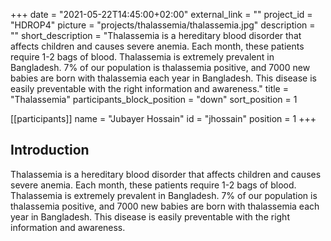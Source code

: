 +++
date = "2021-05-22T14:45:00+02:00"
external_link = ""
project_id = "HDROP4"
picture = "projects/thalassemia/thalassemia.jpg"
description = ""
short_description = "Thalassemia is a hereditary blood disorder that affects children and causes severe anemia. Each month, these patients require 1-2 bags of blood. Thalassemia is extremely prevalent in Bangladesh. 7% of our population is thalassemia positive, and 7000 new babies are born with thalassemia each year in Bangladesh. This disease is easily preventable with the right information and awareness."
title = "Thalassemia"
participants_block_position = "down"
sort_position = 1

[[participants]]
    name = "Jubayer Hossain"
    id = "jhossain"
    position = 1
+++

## Introduction 
Thalassemia is a hereditary blood disorder that affects children and causes severe anemia. Each month, these patients require 1-2 bags of blood. Thalassemia is extremely prevalent in Bangladesh. 7% of our population is thalassemia positive, and 7000 new babies are born with thalassemia each year in Bangladesh. This disease is easily preventable with the right information and awareness.